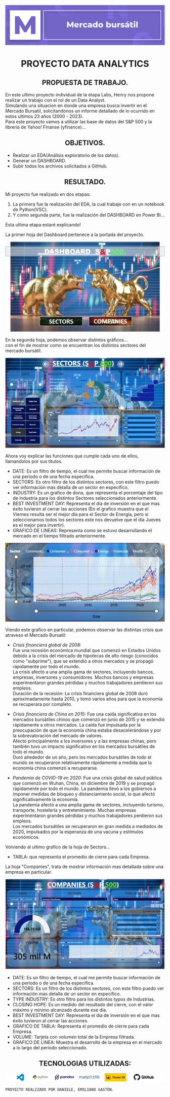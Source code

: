<p align=center><img src=./src/mercado-bursatil.jpg><p>
<h1 align=center>PROYECTO DATA ANALYTICS</h1>

<h2 align=center>PROPUESTA DE TRABAJO.</h2>

En este ultimo proyecto individual de la etapa Labs, Henry nos propone realizar un trabajo con el rol de un Data Analyst. <br>
Simulando una situacion en donde una empresa busca  invertir en el Mercado Bursatil, solicitandonos un informe detallado de lo ocurrido en estos ultimos 23 años (2000 - 2023). <br>
Para este proyecto vamos a utilizar las base de datos del S&P 500 y  la librería de Yahoo! Fínanse (yfinance)... 

<h2 align=center>OBJETIVOS.</h2>

- Realizar un EDA(Análisis exploratorio de los datos).<br>
- Generar un DASHBOARD.<br>
- Subir todos los archivos solicitados a GitHub.<br>

<h2 align=center>RESULTADO.</h2>

Mi proyecto fue realizado en dos etapas:

1. La primera fue la realización del EDA, la cual trabaje con en un notebook de Python(VSC).
2. Y como segunda parte, fue la realización del DASHBOARD en Power Bi...

Esta ultima etapa estaré explicando!<br>

La primer hoja del Dashboard pertenece a la portada del proyecto.

<p align=center><img src=./src/PowerBi-Home.jpg><p>

En la segunda hoja, podemos observar distintos gráficos... <br> con el fin de mostrar como se encuentran los distintos sectores del mercado bursátil.

<p align=center><img src=./src/PowerBi-Sectors.jpg><p>

Ahora voy explicar las funciones que cumple cada uno de ellos, llamandolos por sus titulos.

- DATE: Es un filtro de tiempo, el cual me permite buscar información de una periodo o de una fecha especifica.
- SECTORS: Es otro filtro de los distintos sectores, con este filtro puedo ver información mas detalla de un sector en especifico.
- INDUSTRY: Es un grafico de dona, que representa el porcentaje del tipo de industria para los distintos Sectores seleccionados anteriormente.
- BEST INVESTMENT DAY: Representa el día de inversión en el que mas éxito tuvieron al cerrar las acciones (En el grafico muestra que el Viernes resulta ser el mejor día para el Sector de Energía, pero si seleccionamos todos los sectores este nos devuelve que el día Jueves es el mejor para invertir).
- GRAFICO DE LINEAS: Representa como se estuvo desarrollando el mercado en el tiempo filtrado anteriormente.

<p align=center><img src=./src/GraficodeLineas.jpg><p>

Viendo este grafico en particular, podemos observar las distintas crisis que atraveso el Mercado Bursatil:<br>

- *Crisis financiera global de 2008:* <br>
Fue una recesión económica mundial que comenzó en Estados Unidos debido a la crisis del mercado de hipotecas de alto riesgo (conocidos como "subprime"), que se extendió a otros mercados y se propagó rápidamente por todo el mundo.<br>
La crisis afectó a una amplia gama de sectores, incluyendo bancos, empresas, inversores y consumidores. Muchos bancos y empresas experimentaron grandes pérdidas y muchos trabajadores perdieron sus empleos.<br>
Duración de la recesión: La crisis financiera global de 2008 duró aproximadamente hasta 2010, y tomó varios años para que la economía se recuperara por completo.<br>


- *Crisis financiera de China en 2015:*
Fue una caída significativa en los mercados bursátiles chinos que comenzó en junio de 2015 y se extendió rápidamente a otros mercados. La caída fue impulsada por la preocupación de que la economía china estaba desacelerándose y por la sobrevaloración del mercado de valores.<br>
Afectó principalmente a los inversores y a las empresas chinas, pero también tuvo un impacto significativo en los mercados bursátiles de todo el mundo.<br>
Duró alrededor de un año, pero los mercados bursátiles de todo el mundo se recuperaron relativamente rápidamente a medida que la economía china comenzó a recuperarse.<br>


- *Pandemia de COVID-19 en 2020:*
Fue una crisis global de salud pública que comenzó en Wuhan, China, en diciembre de 2019 y se propagó rápidamente por todo el mundo. La pandemia llevó a los gobiernos a imponer medidas de bloqueo y distanciamiento social, lo que afectó significativamente la economía.<br>
La pandemia afectó a una amplia gama de sectores, incluyendo turismo, transporte, hostelería y entretenimiento. Muchas empresas experimentaron grandes pérdidas y muchos trabajadores perdieron sus empleos.<br>
Los mercados bursátiles se recuperaron en gran medida a mediados de 2020, impulsados ​​por la esperanza de una vacuna y estímulos económicos.<br>

Volviendo al ultimo grafico de la hoja de Sectors...
- TABLA: que representa el promedio de cierre para cada Empresa.<br>

La hoja "Companies", trata de mostrar información mas detallada sobre una empresa en particular.

<p align=center><img src=./src/PowerBi-Companies.jpg><p>

- DATE: Es un filtro de tiempo, el cual me permite buscar información de una periodo o de una fecha especifica.
- SECTORS: Es un filtro de los distintos sectores, con este filtro puedo ver información mas detalla de un sector en especifico.
- TYPE INDUSTRY: Es otro filtro para los distintos typos de Industrias.
- CLOSING HOPE: Es un medido del resultado del cierre, con el valor máximo y mínimo alcanzado durante ese día.
- BEST INVESTMENT DAY: Representa el día de inversión en el que mas éxito tuvieron al cerrar las acciones.
- GRAFICO DE TABLA: Representa el promedio de cierre para cada Empresa.
- VOLUME: Tarjeta con volumen total de la Empresa filtrada.
- GRAFICO DE LINEA: Muestra el desarrollo de la empresa en el mercado a lo largo del periodo seleccionado.<br>

<h2 align=center>TECNOLOGIAS UTILIZADAS:</h2>

<p align=center><img src=./src/Tecnologias.png><p>


~~~
PROYECTO REALIZADO POR DANIELE, EMILIANO GASTÓN.
~~~